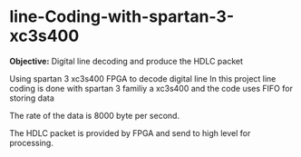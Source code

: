 # line-Coding-with-spartan-3-xc3s400
**Objective:** Digital line decoding and produce the HDLC packet


Using spartan 3 xc3s400 FPGA to decode digital line
In this project line coding is done with spartan 3 familiy a xc3s400 and the code uses FIFO for storing data

The rate of the data is 8000 byte per second. 

The HDLC packet is provided by FPGA and send to high level for processing.
